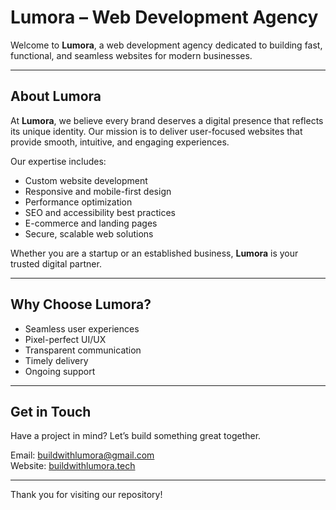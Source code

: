 # Lumora – Web Development Agency

Welcome to **Lumora**, a web development agency dedicated to building fast, functional, and seamless websites for modern businesses.

---

## About Lumora

At **Lumora**, we believe every brand deserves a digital presence that reflects its unique identity. Our mission is to deliver user-focused websites that provide smooth, intuitive, and engaging experiences.

Our expertise includes:

- Custom website development
- Responsive and mobile-first design
- Performance optimization
- SEO and accessibility best practices
- E-commerce and landing pages
- Secure, scalable web solutions

Whether you are a startup or an established business, **Lumora** is your trusted digital partner.

---

## Why Choose Lumora?

- Seamless user experiences
- Pixel-perfect UI/UX
- Transparent communication
- Timely delivery
- Ongoing support

---

## Get in Touch

Have a project in mind? Let’s build something great together.

Email: buildwithlumora@gmail.com  
Website: [buildwithlumora.tech](https://www.lumora.dev)

---

Thank you for visiting our repository!
